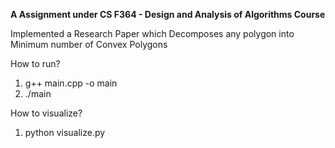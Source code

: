 **A Assignment under CS F364 - Design and Analysis of Algorithms Course**

Implemented a Research Paper which Decomposes any polygon into Minimum number of Convex Polygons

How to run?

1. g++ main.cpp -o main
2. ./main

How to visualize?

1. python visualize.py
